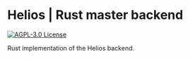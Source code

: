 # Helios | Rust master backend

[![AGPL-3.0 License](https://img.shields.io/badge/License-AGPL%20v3-blue.svg)](https://choosealicense.com/licenses/agpl-3.0/)

Rust implementation of the Helios backend.

